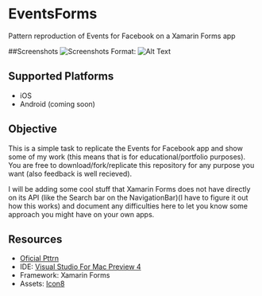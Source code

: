 # EventsForms
Pattern reproduction of Events for Facebook on a Xamarin Forms app

##Screenshots
![Screenshots](http://i.imgur.com/QS5AdlB.png)
Format: ![Alt Text](url)

## Supported Platforms
* iOS
* Android (coming soon)

## Objective
This is a simple task to replicate the Events for Facebook app and show some of my work (this means that is for educational/portfolio purposes). You are free to download/fork/replicate this repository for any purpose you want (also feedback is well recieved).

I will be adding some cool stuff that Xamarin Forms does not have directly on its API (like the Search bar on the NavigationBar)(I have to figure it out how this works) and document any difficulties here to let you know some approach you might have on your own apps.

## Resources
* [Oficial Pttrn](https://pttrns.com/applications/577)
* IDE: [Visual Studio For Mac Preview 4](https://www.visualstudio.com/)
* Framework: Xamarin Forms
* Assets: [Icon8](https://icons8.com/)

